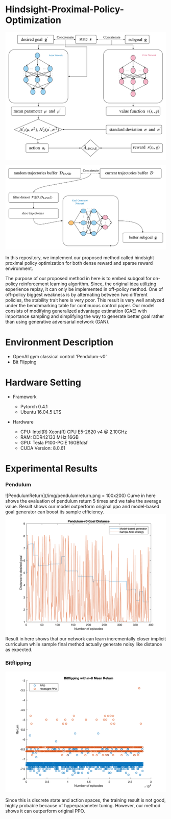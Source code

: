 # Hindsight-Proximal-Policy-Optimization

![HPPO](/img/methodonediagram.png)

![GoalGenerator](/img/methodtwodiagram.png)

In this repository, we implement our proposed method called hindsight proximal policy optimization for both dense reward and sparse reward environment. 

The purpose of our proposed method in here is to embed subgoal for on-policy reinforcement learning algorithm. Since, the original idea utilizing experience replay,  it can only be implemented in off-policy method. One of off-policy biggest weakness is by alternating between two different policies, the stability trait here is very poor. This result is very well analyzed under the benchmarking table for continuous control paper. Our model consists of modifying generalized advantage estimation (GAE) with importance sampling and simplifying the way to generate better goal rather than using generative adversarial network (GAN).


# Environment Description
- OpenAI gym classical control 'Pendulum-v0'
- Bit Flipping

# Hardware Setting
- Framework
    - Pytorch 0.4.1
    - Ubuntu 16.04.5 LTS

- Hardware
    - CPU: Intel(R) Xeon(R) CPU E5-2620 v4 @ 2.10GHz
    - RAM: DDR42133 MHz 16GB
    - GPU: Tesla P100-PCIE 16GBfdsf
    - CUDA Version: 8.0.61

# Experimental Results

### Pendulum
![PendulumReturn](/img/pendulumreturn.png = 100x200)
Curve in here shows the evaluation of pendulum return 5 times and we take the average value. Result shows our model outperform original ppo and model-based goal generator can boost its sample efficiency.
![GoalDistance](/img/goaldistance.png)
Result in here shows that our network can learn incrementally closer implicit curriculum while sample final method actually generate noisy like distance as expected.

### Bitflipping
![BitflippingReturn](/img/bitflipping8return.png)

Since this is discrete state and action spaces, the training result is not good, highly probable because of hyperparameter tuning. However, our method shows it can outperform original PPO. 
